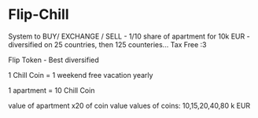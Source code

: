 # Flip-Chill
System to BUY/ EXCHANGE / SELL - 1/10 share of apartment for 10k EUR - diversified on 25 countries, then 125 counteries... Tax Free :3


Flip Token - Best diversified 









1 Chill Coin = 1 weekend free vacation yearly





1 apartment = 10 Chill Coin

value of apartment x20 of coin value
values of coins: 10,15,20,40,80 k EUR




